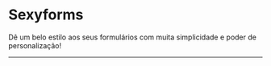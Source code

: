 # Sexyforms

Dê um belo estilo aos seus formulários com muita simplicidade e poder de personalização!

---